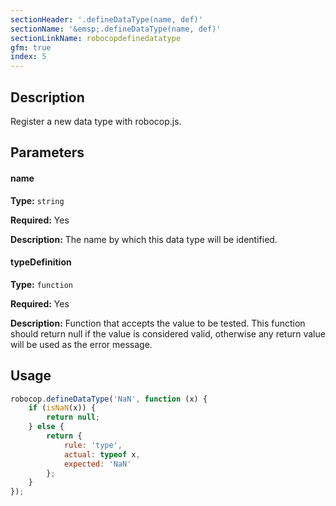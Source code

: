 ```yaml
---
sectionHeader: '.defineDataType(name, def)'
sectionName: '&emsp;.defineDataType(name, def)'
sectionLinkName: robocopdefinedatatype
gfm: true
index: 5
---
```

## Description
Register a new data type with robocop.js.

## Parameters

#### name
__Type:__ `string`

__Required:__ Yes

__Description:__ The name by which this data type will be identified.

#### typeDefinition
__Type:__ `function`

__Required:__ Yes

__Description:__ Function that accepts the value to be tested. This function should return null if the value is considered valid, otherwise any return value will be used as the error message.

## Usage

```javascript
robocop.defineDataType('NaN', function (x) {
	if (isNaN(x)) {
		return null;
	} else {
		return {
			rule: 'type',
			actual: typeof x,
			expected: 'NaN'
		};
	}
});
```
